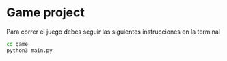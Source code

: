# Game project

Para correr el juego debes seguir las siguientes instrucciones en la terminal

```sh
cd game
python3 main.py
```

